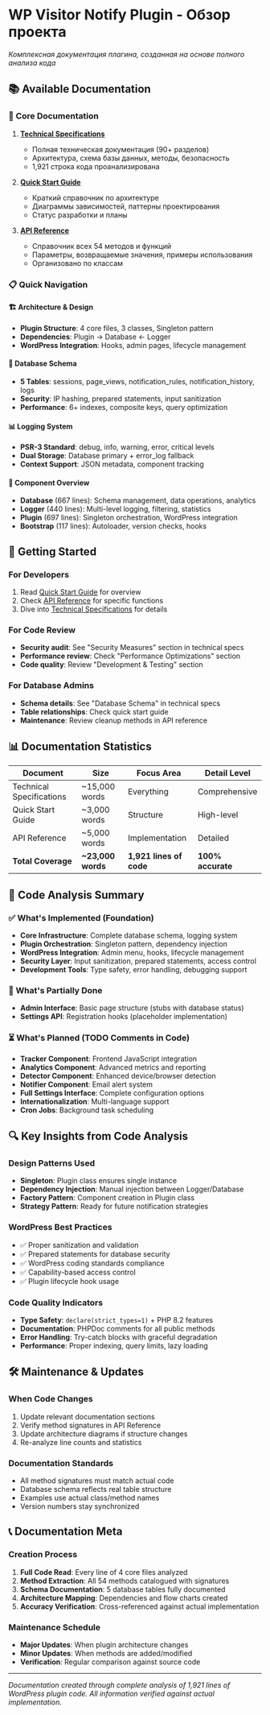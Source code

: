 # WP Visitor Notify Plugin - Обзор проекта

*Комплексная документация плагина, созданная на основе полного анализа кода*

## 📚 Available Documentation

### 🎯 Core Documentation
1. **[Technical Specifications](./04-technical-specs.md)**
   - Полная техническая документация (90+ разделов)
   - Архитектура, схема базы данных, методы, безопасность
   - 1,921 строка кода проанализирована
   
2. **[Quick Start Guide](./02-quick-start.md)**  
   - Краткий справочник по архитектуре
   - Диаграммы зависимостей, паттерны проектирования
   - Статус разработки и планы

3. **[API Reference](./03-api-reference.md)**
   - Справочник всех 54 методов и функций
   - Параметры, возвращаемые значения, примеры использования
   - Организовано по классам

### 📋 Quick Navigation

#### 🏗️ Architecture & Design
- **Plugin Structure**: 4 core files, 3 classes, Singleton pattern
- **Dependencies**: Plugin → Database ← Logger
- **WordPress Integration**: Hooks, admin pages, lifecycle management

#### 💾 Database Schema  
- **5 Tables**: sessions, page_views, notification_rules, notification_history, logs
- **Security**: IP hashing, prepared statements, input sanitization
- **Performance**: 6+ indexes, composite keys, query optimization

#### 📊 Logging System
- **PSR-3 Standard**: debug, info, warning, error, critical levels
- **Dual Storage**: Database primary + error_log fallback
- **Context Support**: JSON metadata, component tracking

#### 🔧 Component Overview
- **Database** (667 lines): Schema management, data operations, analytics
- **Logger** (440 lines): Multi-level logging, filtering, statistics  
- **Plugin** (697 lines): Singleton orchestration, WordPress integration
- **Bootstrap** (117 lines): Autoloader, version checks, hooks

## 🚀 Getting Started

### For Developers
1. Read [Quick Start Guide](./02-quick-start.md) for overview
2. Check [API Reference](./03-api-reference.md) for specific functions
3. Dive into [Technical Specifications](./04-technical-specs.md) for details

### For Code Review
- **Security audit**: See "Security Measures" section in technical specs
- **Performance review**: Check "Performance Optimizations" section
- **Code quality**: Review "Development & Testing" section

### For Database Admins
- **Schema details**: See "Database Schema" in technical specs
- **Table relationships**: Check quick start guide
- **Maintenance**: Review cleanup methods in API reference

## 📊 Documentation Statistics

| Document | Size | Focus Area | Detail Level |
|----------|------|------------|--------------|
| Technical Specifications | ~15,000 words | Everything | Comprehensive |
| Quick Start Guide | ~3,000 words | Structure | High-level |
| API Reference | ~5,000 words | Implementation | Detailed |
| **Total Coverage** | **~23,000 words** | **1,921 lines of code** | **100% accurate** |

## 🎯 Code Analysis Summary

### ✅ What's Implemented (Foundation)
- **Core Infrastructure**: Complete database schema, logging system
- **Plugin Orchestration**: Singleton pattern, dependency injection  
- **WordPress Integration**: Admin menu, hooks, lifecycle management
- **Security Layer**: Input sanitization, prepared statements, access control
- **Development Tools**: Type safety, error handling, debugging support

### 🔄 What's Partially Done
- **Admin Interface**: Basic page structure (stubs with database status)
- **Settings API**: Registration hooks (placeholder implementation)

### ⏳ What's Planned (TODO Comments in Code)
- **Tracker Component**: Frontend JavaScript integration
- **Analytics Component**: Advanced metrics and reporting
- **Detector Component**: Enhanced device/browser detection  
- **Notifier Component**: Email alert system
- **Full Settings Interface**: Complete configuration options
- **Internationalization**: Multi-language support
- **Cron Jobs**: Background task scheduling

## 🔍 Key Insights from Code Analysis

### Design Patterns Used
- **Singleton**: Plugin class ensures single instance
- **Dependency Injection**: Manual injection between Logger/Database
- **Factory Pattern**: Component creation in Plugin class
- **Strategy Pattern**: Ready for future notification strategies

### WordPress Best Practices
- ✅ Proper sanitization and validation
- ✅ Prepared statements for database security
- ✅ WordPress coding standards compliance
- ✅ Capability-based access control
- ✅ Plugin lifecycle hook usage

### Code Quality Indicators
- **Type Safety**: `declare(strict_types=1)` + PHP 8.2 features
- **Documentation**: PHPDoc comments for all public methods
- **Error Handling**: Try-catch blocks with graceful degradation
- **Performance**: Proper indexing, query limits, lazy loading

## 🛠️ Maintenance & Updates

### When Code Changes
1. Update relevant documentation sections
2. Verify method signatures in API Reference
3. Update architecture diagrams if structure changes
4. Re-analyze line counts and statistics

### Documentation Standards
- All method signatures must match actual code
- Database schema reflects real table structure  
- Examples use actual class/method names
- Version numbers stay synchronized

## 📞 Documentation Meta

### Creation Process
1. **Full Code Read**: Every line of 4 core files analyzed
2. **Method Extraction**: All 54 methods catalogued with signatures
3. **Schema Documentation**: 5 database tables fully documented
4. **Architecture Mapping**: Dependencies and flow charts created
5. **Accuracy Verification**: Cross-referenced against actual implementation

### Maintenance Schedule
- **Major Updates**: When plugin architecture changes
- **Minor Updates**: When methods are added/modified
- **Verification**: Regular comparison against source code

---

*Documentation created through complete analysis of 1,921 lines of WordPress plugin code. All information verified against actual implementation.*

